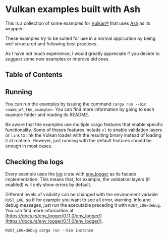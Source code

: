 # Vulkan examples built with Ash

This is a collection of some examples for [Vulkan®](https://www.khronos.org/vulkan/) that
uses [Ash](https://github.com/ash-rs/ash) as its wrapper.

These examples try to be suited for use in a normal application by being well structured and
following best practices.

As I have not much experience, I would greatly appreciate if you decide to suggest some new examples or improve old ones.

## Table of Contents

## Running

You can run the examples by issuing the command `cargo run --bin <name_of_the_example>`.
You can find more information by going to each example folder and reading its README.

Be aware that the examples use multiple cargo features that enable specific functionality. Some
of theses features include `vl` to enable validation layers or `link` to link the Vulkan loader
with the resulting binary instead of loading it at runtime. However, just running with the
default features should be enough in most cases.

## Checking the logs

Every example uses the [log](https://github.com/rust-lang/log) crate with
[env_logger](https://docs.rs/env_logger/latest/env_logger/) as its facade implementation. This
means that, for example, the validation layers (if enabled) will only show errors by default.

Different levels of visibility can be changed with the environment variable `RUST_LOG`, so if
for example you want to see all error, warning, info and debug messages, just run the executable preceding
it with `RUST_LOG=debug`. You can find more information at [https://docs.rs/env_logger/0.11.0/env_logger/](https://docs.rs/env_logger/0.11.0/env_logger/).

`RUST_LOG=debug cargo run --bin instance`
